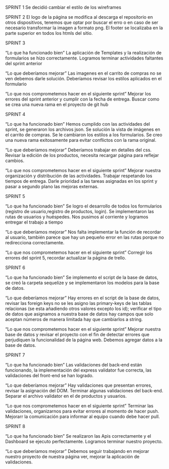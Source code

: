 SPRINT 1
Se decidió cambiar el estilo de los wireframes

SPRINT 2
El logo de la página se modifica al descarga el repositorio en otros dispositivos, tenemos que optar por buscar el erro o en caso de ser necesario transformar la imagen a formato png. El footer se localizaba en la parte superior en todos los htmls del sitio.

SPRINT 3

“Lo que ha funcionado bien”
La aplicación de Templates y la realización de formularios se hizo correctamente. Logramos terminar actividades faltantes del sprint anterior

“Lo que deberíamos mejorar”
Las imagenes en el carrito de compras no se ven debemos darle solución.
Deberíamos revisar los estilos aplicados en el formulario

“Lo que nos comprometemos hacer en el siguiente sprint”
Mejorar los errores del sprint anterior y cumplir con la fecha de entrega.
Buscar como se crea una nueva rama en el proyecto de git hub

SPRINT 4

“Lo que ha funcionado bien”
Hemos cumplido con las actividades del sprint, se generaron los archivos json.
Se solución la vista de imágenes en el carrito de compras. Se le cambiaron los estilos a los formularios.
Se creo una nueva rama exitosamente para evitar conflictos con la rama original.

“Lo que deberíamos mejorar”
Deberíamos trabajar en detalles del css.
Revisar la edición de los productos, necesita recargar página para reflejar cambios.

“Lo que nos comprometemos hacer en el siguiente sprint”
Mejorar nuestra organización y distribución de las actividades.
Trabajar respetando los tiempos de entrega.
Darle prioridad a las tareas asignadas en los sprint y pasar a segundo plano las mejoras externas.

SPRINT 5

“Lo que ha funcionado bien”
Se logro el desarrollo de todos los formularios (registro de usuario,registro de productos, login).
Se implementaron las rutas de usuarios y huéspedes.
Nos pusimos al corriente y logramos entregar el trabajo a tiempo

“Lo que deberíamos mejorar”
Nos falta implementar la función de recordar al usuario, también parece que hay un pequeño error en las rutas porque no redirecciona correctamente.

“Lo que nos comprometemos hacer en el siguiente sprint”
Corregir los errores del sprint 5, recordar actualizar la página de trello.

SPRINT 6

“Lo que ha funcionado bien”
Se implemento el script de la base de datos, se creó la carpeta sequelize y se implementaron los modelos para la base de datos.

“Lo que deberíamos mejorar”
Hay errores en el script de la base de datos, revisar las foreign keys no se les asigno las primary-keys de las tablas relacionas (se esta añadiendo otros valores excepto los id); verificar el tipo de datos que asignamos a nuestra base de datos hay campos que solo aceptan números de manera limitada hay que cambiarlos a string.

“Lo que nos comprometemos hacer en el siguiente sprint”
Mejorar nuestra base de datos y revisar el proyecto con el fin de detectar errores que perjudiquen la funcionalidad de la página web.
Debemos agregar datos a la base de datos.

SPRINT 7

“Lo que ha funcionado bien”
Las validaciones del back-end están funcionando, la implementación del express validator fue correcta, las validaciones del front-end se han logrado.

“Lo que deberíamos mejorar”
Hay validaciones que presentan errores, revisar la asignación del DOM. Terminar algunas validaciones del back-end. Separar el archivo validator en el de productos y usuarios.

“Lo que nos comprometemos hacer en el siguiente sprint”
Terminar las validaciones, organizarnos para evitar errores al momento de hacer push. Mejorarr la comunicación para informar al equipo cuando debe hacer pull.

SPRINT 8

“Lo que ha funcionado bien”
Se realizaron las Apis correctamente y el Dashboard se ejecuto perfectamente. Logramos terminar nuestro proyecto.

“Lo que deberíamos mejorar”
Debemos seguir trabajando en mejorar nuestro proyecto de nuestra página ver, mejorar la aplicación de validaciones.

